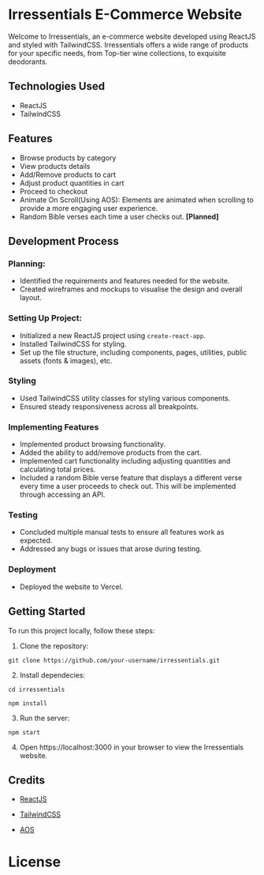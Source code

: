 # Irressentials E-Commerce Website
Welcome to Irressentials, an e-commerce website developed using ReactJS and styled with TailwindCSS. Irressentials offers a wide range of products for your specific needs, from Top-tier wine collections, to exquisite deodorants.

## Technologies Used
- ReactJS
- TailwindCSS

## Features
- Browse products by category
- View products details
- Add/Remove products to cart
- Adjust product quantities in cart
- Proceed to checkout
- Animate On Scroll(Using AOS): Elements are animated when scrolling to provide a more engaging user experience.
- Random Bible verses  each time a user checks out. **[Planned]**

## Development Process
### Planning:
- Identified the requirements and features needed for the website.
- Created wireframes and mockups to visualise the design and overall layout.

### Setting Up Project:
- Initialized a new ReactJS project using `create-react-app`.
- Installed TailwindCSS for styling.
- Set up the file structure, including components, pages, utilities, public assets (fonts & images), etc.

### Styling
- Used TailwindCSS utility classes for styling various components.
- Ensured steady responsiveness across all breakpoints.

### Implementing Features
- Implemented product browsing functionality.
- Added the ability to add/remove products from the cart.
- Implemented cart functionality including adjusting quantities and calculating total prices.
- Included a random Bible verse feature that displays a different verse every time a user proceeds to check out. This will be implemented through accessing an API.

### Testing
- Concluded multiple manual tests to ensure all features work as expected.
- Addressed any bugs or issues that arose during testing.

### Deployment
- Deployed the website to Vercel.

## Getting Started
To run this project locally, follow these steps:

1. Clone the repository:

```git clone https://github.com/your-username/irressentials.git```

2. Install dependecies:

```cd irressentials```

```npm install```

3. Run the server:

```npm start```

4. Open https://localhost:3000 in your browser to view the Irressentials website.

## Credits
- [ReactJS](https://reactjs.org/)

- [TailwindCSS](https://tailwindcss.com/)

- [AOS](https://michalsnik.github.io/aos/)

# License